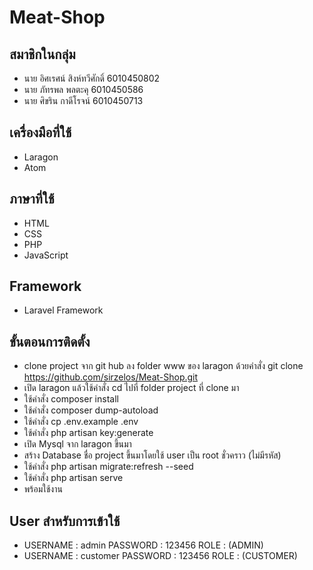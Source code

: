 # Meat-Shop

## สมาชิกในกลุ่ม
* นาย อิศเรศน์   สิงห์ทวีศักดิ์ 6010450802
* นาย ภัทรพล   พลตะคุ    6010450586
* นาย ศิขริน    กาดีโรจน์   6010450713

## เครื่องมือที่ใช้
* Laragon
* Atom

## ภาษาที่ใช้
* HTML
* CSS
* PHP
* JavaScript

## Framework
* Laravel Framework

## ขั้นตอนการติดตั้ง
* clone project จาก git hub ลง folder www ของ laragon ด้วยคำสั่ง git clone https://github.com/sirzelos/Meat-Shop.git
* เปิด laragon แล้วใช้คำสั่ง cd ไปที่ folder project ที่ clone มา
* ใช้คำสั่ง composer install  
* ใช้คำสั่ง composer dump-autoload 
* ใช้คำสั่ง cp .env.example .env
* ใช้คำสั่ง php artisan key:generate
* เปิด Mysql จาก laragon ขึ้นมา
* สร้าง Database ชื่อ project ขึ้นมาโดยใช้ user เป็น root ชั่วคราว (ไม่มีรหัส)
* ใช้คำสั่ง php artisan migrate:refresh --seed
* ใช้คำสั่ง php artisan serve
* พร้อมใช้งาน

## User สำหรับการเข้าใช้
* USERNAME : admin     PASSWORD : 123456  ROLE : (ADMIN)
* USERNAME : customer  PASSWORD : 123456  ROLE : (CUSTOMER)
